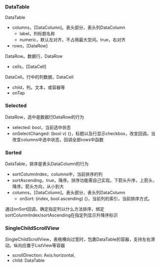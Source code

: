 ### DataTable
DataTable
- columns，\[DataColumn\]。表头部分，表头列DataColumn
  - label，列标题名称
  - numeric，默认左对齐，不占用最大空间。true，右对齐
- rows，\[DataRow\]

DataRow。数据行，DataRow
- cells，\[DataCell\]

DataCell。行中的列数据，DataCell
- child，列。文本，或容器等
- onTap

### Selected
DataRow，选中是数据行DataRow的行为
- selected: bool，当前选中状态
- onSelectChanged: (bool v) {}，标题以及行显示checkbox，改变回调。当改变columns中选中状态，回调全部rows中函数

### Sorted
DataTable，排序是表头DataColumn的行为
- sortColumnIndex，columns中，当前排序的列
- sortAscending，true，降序。排序功能需自己实现。下箭头升序，上箭头，降序。箭头方向，从小到大
- columns，\[DataColumn\]。表头部分，表头列DataColumn
  - onSort: (index, bool ascending) {}，当前列的索引，当前排序方式。

通过onSort回调，确定指定列以什么方法排序，绑定sortColumnIndex/sortAscending在指定列显示升降序标识

### SingleChildScrollView
SingleChildScrollView，表格横向过宽时，包裹DataTable的容器，支持左右滑动。纵向应置于ListView等容器
- scrollDirection: Axis.horizontal,
- child: DataTable